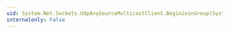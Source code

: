 ```yaml
---
uid: System.Net.Sockets.UdpAnySourceMulticastClient.BeginJoinGroup(System.AsyncCallback,System.Object)
internalonly: False
---
```

